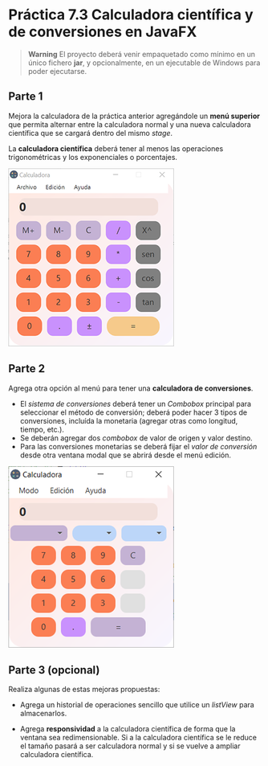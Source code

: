 # Práctica 7.3 Calculadora científica y de conversiones en JavaFX

> **Warning**
> El proyecto deberá venir empaquetado como mínimo en un único fichero **jar**, y opcionalmente, en un ejecutable de Windows para poder ejecutarse.

## Parte 1

Mejora la calculadora de la práctica anterior agregándole un **menú superior** que permita alternar entre la calculadora normal y una nueva calculadora científica que se cargará dentro del mismo *stage*.

La **calculadora científica** deberá tener al menos las operaciones trigonométricas y los exponenciales o porcentajes.

![](media/bdec2b6b440937887cd40bd8192d909d.png) 

## Parte 2

Agrega otra opción al menú para tener una **calculadora de conversiones**.

- El *sistema de conversiones* deberá tener un *Combobox* principal para seleccionar el método de conversión; deberá poder hacer 3 tipos de conversiones, incluída la monetaria (agregar otras como longitud, tiempo, etc.). 
- Se deberán agregar dos *combobox* de valor de origen y valor destino. 
- Para las conversiones monetarias se deberá fijar el *valor de conversión* desde otra ventana modal que se abrirá desde el menú edición.

![](media/126bf43674a0d594d81f65c6646a27ef.png)

## Parte 3 (opcional)

Realiza algunas de estas mejoras propuestas:

- Agrega un historial de operaciones sencillo que utilice un *listView* para almacenarlos.

- Agrega **responsividad** a la calculadora científica de forma que la ventana sea redimensionable. Si a la calculadora científica se le reduce el tamaño pasará a ser calculadora normal y si se vuelve a ampliar calculadora científica.